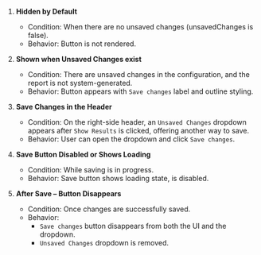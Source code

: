 1. **Hidden by Default**
   * Condition: When there are no unsaved changes (unsavedChanges is false).
   * Behavior: Button is not rendered.

2. **Shown when Unsaved Changes exist**
   * Condition: There are unsaved changes in the configuration, and the report is not system-generated.
   * Behavior: Button appears with `Save changes` label and outline styling.

3. **Save Changes in the Header**
   * Condition: On the right-side header, an `Unsaved Changes` dropdown appears after `Show Results` is clicked, offering another way to save.
   * Behavior: User can open the dropdown and click `Save changes`.

4. **Save Button Disabled or Shows Loading**
   * Condition: While saving is in progress.
   * Behavior: Save button shows loading state, is disabled.

5. **After Save – Button Disappears**
   * Condition: Once changes are successfully saved.
   * Behavior:
     - `Save changes` button disappears from both the UI and the dropdown.
     - `Unsaved Changes` dropdown is removed.